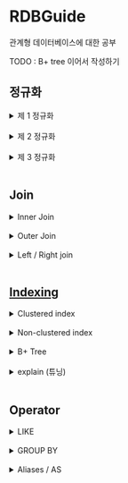 # RDBGuide
관계형 데이터베이스에 대한 공부

TODO : B+ tree 이어서 작성하기
## 정규화
  <details>
  <summary>
  제 1 정규화
  </summary>
  <br>

  * Atomic columns 
  * 한개의 컬럼에 1개의 값만 들어가야 한다.
  * 컬럼을 더 만들어 넣는다.
  </details>
  <br>

  <details>
  <summary>
  제 2 정규화
  </summary>
  <br>

  * No partial dependencies
  * 부분 종속성이 없어야 한다.
  * 테이블의 특정 부분들이 집합이 되어 PK에 의존하면 안된다.
  * 집합을 따로 테이블을 만들어 넣는다.
  </details>
  <br>

  <details>
  <summary>
  제 3 정규화
  </summary>
  <br>
  
  * No transitive dependencies
  * 이행 종속성이 없어야 한다.
  * 테이블의 특정 부분들이 내부 컬럼값에 의존하면 안된다.
  * 의존 부분들을 따로 테이블을 만들어 넣는다.
  </details>
  <br>

## Join
  <details>
  <summary>
  Inner Join
  </summary>
  <br>

  * 내부 조인은 조인되는 컬럼의 짝이 없을 경우 제외된다.
  * 소개팅과도 같다. 짝이 없으면? 나가리... 나는 인싸 조인이라고 부른다.
  * ![](img/inner_join.PNG)
  * SELECT * FROM table_a JOIN table_b ON a.id = b.a_id;
  </details>
  <br>

  <details>
  <summary>
  Outer Join
  </summary>
  <br>
  
  * 외부 조인은 조인되는 컬럼의 짝이 없어도 모두 포함된다.
  * Join 되는 컬럼이 겹치지 않는다면 null 로 들어간다.   
    ![](img/outer_join.PNG)   
  * SELECT * FROM table_a LEFT OUTER JOIN table_b ON a.id = b.a_id   
    UNION   
    SELECT * FROM table_a RIGHT OUTER JOIN table_b ON a.id = b.a_id;
  </details>
  <br>

  <details>
  <summary>
  Left / Right join
  </summary>
  <br>
  
  ![](img/left_right_join.PNG)   

  left / right join 은 해당 조인이 포함시킬 부분집합을 예기합니다.

  left join 의 경우 왼쪽의 모든 row 를 반환하고   
  match 가 존재하는 경우 해당 row 의 오른쪽 column 들을 같이 반환하고   
  left 에 존재하지만 match 가 없을 경우 오른쪽 column 에 null 을 반환합니다.   

  Left inner join 이라는 개념은 없습니다.   
  심지어 left outer join 이라는 개념은 이미 left join 안에 내포되어 있습니다.   

  위 그림의 Table A 안의 모든 부분들을 포함해야 한다는 조건 자체가 outer 의 개념에 해당되기 때문입니다. 
      
  </details>
  <br>
    
## [Indexing](https://www.youtube.com/watch?v=HubezKbFL7E)
  <details>
  <summary>
  Clustered index
  </summary>
  <br>

  테이블이 생성될 때 pk 를 기준으로 나열된 Balanced+ Tree 가 생깁니다.   
  이 B+ Tree 를 사용하는 index 가 Clustered index 이라고 합니다.   

  ![](img/clustered_index.PNG)   

  여기에서 leaf node 들은 모두 data Rows 라고 나오는데 이는 Data 의 정보를 I/O 할 위치정보를 담고 있습니다.   

  ![](img/clustered_index2.PNG)   

  다음은 WHERE id = 1120 가 Clustered index B+ tree 를 타는 과정입니다.   

  </details>
  <br>  

  <details>
  <summary>
  Non-clustered index
  </summary>
  <br>
  
  PK 가 아닌 다른 컬럼에 인덱싱을 하신다면 이는 모두 Non-clustered index 에 해당됩니다.      
  이 인덱스의 동작 원리는 B+ tree 이며 해당 인덱스의 값을 바탕으로 정렬됩니다.   

  ![](img/non_clustered_index.png)   

  Row Locators 이라고 나온 값들은 실제 데이터의 PK 값을 저장하고 있습니다.   
  그래서 Non-clustered index 를 통과하고 그 이후에 Clustered index 를 통과하게 됩니다.   
  </details>
  <br>

  <details>
  <summary>
  B+ Tree
  </summary>
  <br>

  B+ Tree 는 leaf node 들이 doubly linked list 의 형태가 되어 있는 balanced tree 입니다.   
  RDB 는 이 B+ tree 를 통해 Clustered / Non-clustered index 를 만듭니다.   
  B Tree 의 설질을 갖고 있어 특정 노드가 해당 크기를 넘어설 경우 위로 보내고, 분산시키며 balance 를 유지시킵니다.
  </details>
  <br>

  <details>
  <summary>
  explain (튜닝)
  </summary>
  <br>
  
  [이분만큼 index 튜닝에 대하여 실질적으로 실험하며 보여준 동영상은 없었습니다.](https://www.youtube.com/watch?v=HubezKbFL7E&t=557s)    

  <br>
  
  EXPLAIN 구문을 사용하신다면 특정한 쿼리의 인덱싱을 벤치마킹할 수 있습니다.   

  ```sql
  EXPLAIN SELECT * FROM user WHERE id = 1
  ```

  결과   

  |구분|내용|
  |---|---|
  |id|SELECT 절마다 부여된 번호|
  |table|참조하는 테이블|
  |select_type|사용된 SELECT 절의 종류|
  |type|조회하는 전략, 방법|
  |possible_keys|조회에 사용이 가능한 인덱스 리스트
  |key|실제로 사용되는 인덱스|
  |key_len|실제로 사용되는 인덱스의 길이|
  |ref|실제로 사용되는 인덱스 이전의 선행 테이블의 컬럼|
  |rows|읽기 위해 통과되는 row 의 개수|
  |extra|추가정보| 

  type

  |구분|내용|
  |---|---|
  |const|단일한 테이블에서 최대 1개의 단일한 결과가 나올 경우|
  |eq_ref|join 된 테이블에서 최대 1개의 단일한 결과가 나올 경우|
  |ref/range|range 의 시작 점을 찾고 linked-list 를 진행하며 range 가 끝나는 부분을 찾는 경우|
  |index|인덱스를 사용하여 제일 첫 leaf node 에서 linked-list 진행하며 찾을 때까지 나가는 경우|
  |all|full table scan 으로 모든 컬럼을 받아 찾는 경우|

  이 결과에서 유심하게 보셔야 할 부분은 `type`, `possible_keys`, `key`, `rows` 입니다.

  `type` 에서   
  type `const`, `eq_ref` 의 경우 더 빨라질 여지는 없습니다.   
  단일한 값을 찾는 인덱스를 사용하였기 때문입니다.   
  
  `ref`/`range` 가 나왔을 경우 쿼리에서 BETWEEN 구문같은 범위를 지정했을 경우 의도한
  대로 인덱싱이 진행되었습니다.

  `index`/`all` 이 나왔을 경우 index tree 나 table 을 전수조사하였다는 의미임으로
  개선의 여지가 있습니다.   

  `possible_keys`의 경우   
  인덱스를 사용할 수 있지만 어떠한 이유로 인덱스를 사용하지 않는 것이 더 빠르다고
  mysql 이 인식할 수 있습니다.   
  예로 DISK I/O 가 개별적으로 이뤄지기보다 batch 단위로 이뤄지는 것이 더 좋다고 판단되는 경우 
  인덱스가 사용되지 않고 possible_keys 에 위치할 수 있습니다.   

  `key` 를 통해서 자신의 인덱스가 실제로 사용되는지 확인하시면 됩니다.   

  `row` 를 통해 어느정도의 row 를 통과해야 하는지 인덱스의 성능을 확인할 수 있습니다.
  </details>
  <br>

## Operator
  <details>
  <summary>
  LIKE
  </summary>
  <br>
  
  SQL 만의 정규표현식으로 column 을 query 할 수 있는 기능   
  <br>

  ```sql
  SELECT * FROM users
  WHERE name LIKE '김%';
  ```

  다음 구문은 '김' 씨로 시작하는 user 를 찾는 구문입니다.   
  
  이렇게 `LIKE` 는 특정 column 에 regex 를 할 수 있습니다.   
  정확히 regex 는 아니지만 쓰임이 비슷하며 SQL 만의 규칙을 따릅니다.   
  <br>
  
  
  |구문|의미|
  |:---:|:---:|
  |%|0 개, 1개 또는 여러개의 char|
  |_|1 개의 char|
  |[ABC]|A 또는 B 또는 C char 1개|
  |[^A]|A 가 아닌 char 1개|
  |[0-9]|0 에서 9 까지의 숫자 char 1개|
  |[a-z]|a 에서 z 까지의 숫자 char 1개|
  |[A-Z]|A 에서 Z 까지의 숫자 char 1개|

  예시   
  `_도_` -> 김도형, 장도현   
  `%라면` -> 차슈라면, 너구리라면   
  `[빨주노]%` -> 빨강색, 주황색, 노랑색   

  그 외   
  `NOT` 을 붙여서 전체적인 LIKE 구문의 역을 구할 수도 있습니다.   
  Regex 에 비하여 구현력이 많이 떨어집니다.   
  그래서 Mysql 을 사용하신다면 REGEXP를 사용하시는 것을 추천드립니다.
  </details>
  <br>

  <details>
  <summary>
  GROUP BY
  </summary>
  <br>

  특정한 컬럼으로 중복되는 값들을 모으는 방식입니다.   
  주로 집계함수를 쓰고 싶을 때 사용됩니다.    

  |id|name|age|
  |:---:|:---:|:---:|
  |1|김도형|25|
  |2|김준형|23|
  |3|장광식|25|
  |4|권설민|24|
  <br>
  
  `SELECT COUNT(age) FROM TABLE GROUP BY age`

  |COUNT(age)|age|
  |:---:|:---:|
  |1|23|
  |1|24|
  |2|25|
  <br>
  
  집계함수에는 `COUNT(), MAX(), MIN(), SUM(), AVG()` 가 있습니다.    

  <br>

  ### 특징    

  `SELECT * FROM TABLE GROUP BY age`

  |id|name|age|
  |:---:|:---:|:---:|
  |2|김준형|23|
  |4|권설민|24|
  |1|김도형|25|

  집계함수가 아닌 실제 컬럼이 SELECT 안에 들어갔을 때 GROUP BY 의 컬럼의 가장 첫 값들을 반환합니다.   
  age 가 25 인 row 중 김도형이 장광식보다 먼저 나와있어 김도형이 출력됩니다.   
  
  GROUP BY 는 정렬되어 출력됩니다.   
  23-24-25 순서대로 출력됩니다. 문자일 경우 Alphabetic order 로 출력됩니다.    
  <br>

  ### DISTINCT 와의 차이
  GROUP BY 와 DISTINCT 는 비슷하면서도 다릅니다.

  `SELECT DISTINCT column FROM table`   
  `SELECT column FROM table GROUP BY column`   

  위 두 구문의 정렬 순서만 빼면 결과는 같습니다.   
  하지만 그 의미상으로는 다른 예기를 하고 있습니다.    
  <br>

  DISTINCT 는 different 와 같은 의미로 `SELECT DISTINCT column FROM table` 를 풀어 설명하면   
  column 의 다른(different/DISTINCT) 한 값들을 찾아주라는 의미입니다.   
  
  GROUP BY 는 해당 컬럼으로 모와서 나타내라는 의미로 `SELECT column FROM table GROUP BY column` 는   
  column 이 같은 값들로 모와서(GROUP BY) 찾아주라는 의미입니다.   

  DISTINCT 는 단일한 값의 정보들만이 내포되어 있지만 GROUP BY 는 집합의 정보가 내포되어 있습니다.   
  그래서 DISTINCT 는 SELECT 이후에 쓰이고 GROUP BY 는 FROM 이후에 쓰입니다.   
  <br>
  
  그럼 퀴즈 ~~~   

  `SELECT COUNT(DISTINCT Country) FROM Customers`   
  `SELECT COUNT(Country) FROM Customers GROUP BY Country`

  이 경우 어떻게 의미가 다르며, 어떠한 결과가 나올까요?   

   <details>
   <summary>
   정답
   </summary>
   <br>

   [직접 확인](https://www.w3schools.com/sql/trysql.asp?filename=trysql_select_distinct2)

   `SELECT COUNT(DISTINCT Country) FROM Customers`   
   Country 가 다른(Distinct) 값들이 총 몇개 있습니까?   

   |COUNT(DISTINCT Country)|
   |:---|
   |21|

   `SELECT COUNT(Country) FROM Customers GROUP BY Country`   
   Country 로 모은 집합의(GROUP BY) 각각 요소들은 총 몇개 있습니까?   

   |COUNT(Country)|
   |:---|
   |3|
   |2|
   |2|
   |9|
   |3|
   |2|

   DISTINCT 는 단일한 값의 정보들만이 내포되어 있지만 GROUP BY 는 집합의 정보가 내포되어 있습니다.

   그래서 이러한 의미와 결과, 선언 위치의 차이가 있습니다.   
   </details>
   <br>
  </details>
  <br>

  <details>
  <summary>
  Aliases / AS
  </summary>
  <br>
  
  Aliases 는 컬럼 / 테이블을 위한 경우로 나뉩니다.   
  <br>
  
  컬럼을 위한 경우   
  ```sql
  SELECT column AS alias FROM table
  ```
  테이블/서브쿼리를 위한 경우 
  ```sql
  SELECT column FROM table AS alias
  ```
  <br>
  
  ### 컬럼을 위한 `alias`
  
  1. 컬럼명을 다른 명칭으로 나타내고 싶을 때 사용합니다.   
     <br>
     
     쿼리
     ```sql
     SELECT id AS userId, name AS userName FROM USER
     ```
     <br>
     
     결과   
     
     |userId|userName|
     |:---:|:---:|
     |1|김도형|
     |2|김준형|
     <br>

  2. 집계함수같은 operator 를 다른 명칭으로 나타낼 때 사용합니다.   
     <br>
     
     쿼리
     ```sql 
     SELECT age, COUNT(age) AS usersAgeCount FROM TABLE USER GROUP BY age
     ```
     <br>
     
     결과
     
     |age|usersAgeCount|
     |:---:|:---:|
     |23|113|
     |24|142|
     |25|155|

  <br>
  
  ### 테이블 / 서브쿼리를 위한 `alias`

  1. 다른 테이블에 중복되는 컬럼명이 존재할 때   
    <br>

     쿼리
     ```sql
     SELECT c.id FROM USER AS u, CARD AS c WHERE c.user_id=u.id
     ```
    
     c.id 라고 지정하지 않을 경우 user 의 id 를 요청하는지, card 의 id 를 요청하는지 알 수 없다.   
     <br>
     
     alias 를 이렇게 사용하여 c.id 로 나타내는 것이 더 좋을 수도 있지만 테이블명 자체를 사용할 수도 있습니다.   
     ```sql
     SELECT CARD.id FROM USER, CARD WHERE USER.id=CARD.id
     ``` 
     
     개발자들 간의 스타일의 차이라고 생각합니다.   
     실제로도 테이블이 많아지면 CARD. 라고 작성하는 것보다 c. 로 단축하는 것이 더 좋을 수 있습니다.    
     <br>
     

  2. 같은 테이블이 연속적으로 쿼리에서 등장할 때 / 서브쿼리를 사용할 때  
     <br>
     
     예를 들어 `PRODUCT`, `PRODUCT_TAG`, `TAG` 의 다대다 관계가 있다고 가정해봅시다.      
     <br>
     
     상품 1개는 여러개의 태그를 가질 수 있고 1개의 태그는 여러개의 상품에 할당될 수 있습니다.      
     예로 마원피스의 `tags : [반팔, 여름, 원피스]` 같은 관계입니다.   
     <br>
     
     사용자가 '여름' 이라는 태그를 선택했습니다.   

     이 경우 쿼리는 `TAG -> PRODUCT_TAG -> PRODUCT` 의 방향으로 흘러갑니다.    
     <br>
     
     PRODUCT 의 결과로 마원피스가 나왔습니다.   
     하지만 원하는 구조는 `name : 마원피스, tags : [반팔, 여름, 원피스]` 입니다.   
     그래서 데이터베이스는 다시 `PRODUCT -> PRODUCT_TAG -> TAG` 의 방향으로 TAG 들을 가져옵니다.   
     <br>
     
     이 경우 `PRODUCT`, `PRODUCT_TAG`, `TAG` 는 2번 중복되어 쿼리에 나타납니다.   
     중복되는 쿼리는 서브쿼리로 빼거나 `AS` 를 통해 alias 로 지정해주셔야 SQL 이 오류 없이 구분 가능합니다.    
  </details>
  <br>